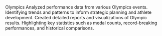  Olympics
 Analyzed performance data from various Olympics events.
 Identifying trends and patterns to inform strategic planning and athlete development.
 Created detailed reports and visualizations of Olympic results. 
 Highlighting key statistics such as medal counts, record-breaking performances, and historical comparisons.
